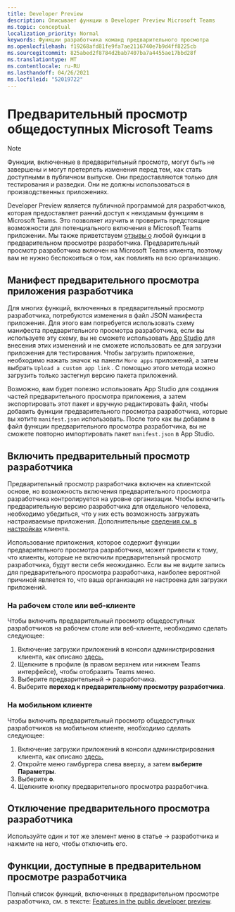 ```yaml
---
title: Developer Preview
description: Описывает функции в Developer Preview Microsoft Teams
ms.topic: conceptual
localization_priority: Normal
keywords: Функции разработчика команд предварительного просмотра
ms.openlocfilehash: f19268afd81fe9fa7ae2116740e7b9d4ff8225cb
ms.sourcegitcommit: 825abed2f8784d2bab7407ba7a4455ae17bbd28f
ms.translationtype: MT
ms.contentlocale: ru-RU
ms.lasthandoff: 04/26/2021
ms.locfileid: "52019722"
---
```

# <a name="public-developer-preview-for-microsoft-teams"></a>Предварительный просмотр общедоступных Microsoft Teams

>[!NOTE]
>Функции, включенные в предварительный просмотр, могут быть не завершены и могут претерпеть изменения перед тем, как стать доступными в публичном выпуске. Они предоставляются только для тестирования и разведки. Они не должны использоваться в производственных приложениях.

Developer Preview является публичной программой для разработчиков, которая предоставляет ранний доступ к неиздамым функциям в Microsoft Teams. Это позволяет изучить и проверить предстоящие возможности для потенциального включения в Microsoft Teams приложении. Мы также приветствуем [отзывы о](~/feedback.md) любой функции в предварительном просмотре разработчика. Предварительный просмотр разработчика включен на Microsoft Teams клиента, поэтому вам не нужно беспокоиться о том, как повлиять на всю организацию.

## <a name="developer-preview-app-manifest"></a>Манифест предварительного просмотра приложения разработчика

Для многих функций, включенных в предварительный просмотр разработчика, потребуются изменения в файл JSON манифеста приложения. Для этого вам потребуется использовать [](~/resources/schema/manifest-schema-dev-preview.md) схему манифеста предварительного просмотра разработчика, если вы используете эту схему, вы не сможете использовать [App Studio](~/concepts/build-and-test/app-studio-overview.md) для внесения этих изменений и не сможете использовать ее для загрузки приложения для тестирования. Чтобы загрузить приложение, необходимо нажать значок на панели `More apps` приложений, а затем выбрать `Upload a custom app link` . С помощью этого метода можно загрузить только застегнул версию пакета приложений.

Возможно, вам будет полезно использовать App Studio для создания частей предварительного просмотра приложения, а затем экспортировать этот пакет и вручную редактировать файл, чтобы добавить функции предварительного просмотра разработчика, которые вы хотите `manifest.json` использовать. После того как вы добавим в файл функции предварительного просмотра разработчика, вы не сможете повторно импортировать пакет `manifest.json` в App Studio.

## <a name="enable-developer-preview"></a>Включить предварительный просмотр разработчика

Предварительный просмотр разработчика включен на клиентской основе, но возможность включения предварительного просмотра разработчика контролируется на уровне организации. Чтобы включить предварительную версию разработчика для отдельного человека, необходимо убедиться, что у них есть возможность загружать настраиваемые приложения. Дополнительные [сведения см. в настройках](~/concepts/build-and-test/prepare-your-o365-tenant.md) клиента.

Использование приложения, которое содержит функции предварительного просмотра разработчика, может привести к тому, что клиенты, которые не включили предварительный просмотр разработчика, будут вести себя неожиданно. Если вы не видите запись для предварительного просмотра разработчика, наиболее вероятной причиной является то, что ваша организация не настроена для загрузки приложений.

### <a name="on-a-desktop-or-web-client"></a>На рабочем столе или веб-клиенте

Чтобы включить предварительный просмотр общедоступных разработчиков на рабочем столе или веб-клиенте, необходимо сделать следующее:

1. Включение загрузки приложений в консоли администрирования клиента, как описано [здесь.](~/concepts/build-and-test/prepare-your-o365-tenant.md)
1. Щелкните в профиле (в правом верхнем или нижнем Teams интерфейсе), чтобы отобразить Teams меню.
1. Выберите предварительный → разработчика.
1. Выберите **переход к предварительному просмотру разработчика**.

### <a name="on-a-mobile-client"></a>На мобильном клиенте

Чтобы включить предварительный просмотр общедоступных разработчиков на мобильном клиенте, необходимо сделать следующее:

1. Включение загрузки приложений в консоли администрирования клиента, как описано [здесь.](~/concepts/build-and-test/prepare-your-o365-tenant.md)
1. Откройте меню гамбургера слева вверху, а затем **выберите Параметры**.
1. Выберите **о**.
1. Щелкните кнопку предварительного просмотра разработчика.

## <a name="disable-developer-preview"></a>Отключение предварительного просмотра разработчика

Используйте один и тот же элемент меню в статье → разработчика и нажмите на него, чтобы отключить его.

## <a name="features-available-in-developer-preview"></a>Функции, доступные в предварительном просмотре разработчика

Полный список функций, включенных в предварительном просмотре разработчика, см. в тексте: [Features in the public developer preview](../../resources/dev-preview/developer-preview-features.md).
